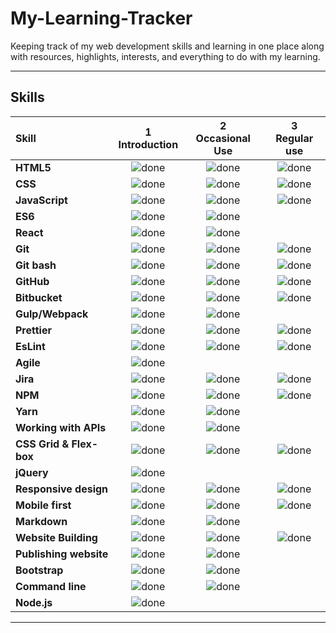 # My-Learning-Tracker

Keeping track of my web development skills and learning in one place along with resources, highlights, interests, and everything to do with my learning.

---

## Skills

[done]: https://user-images.githubusercontent.com/29199184/32275438-8385f5c0-bf0b-11e7-9406-42265f71e2bd.png "Done"

| Skill                   | 1<br>Introduction | 2<br>Occasional Use | 3<br>Regular use |
| :---------------------- | :---------------: | :-----------------: | :--------------: |
| **HTML5**               |   ![done][done]   |    ![done][done]    |  ![done][done]   |
| **CSS**                 |   ![done][done]   |    ![done][done]    |  ![done][done]   |
| **JavaScript**          |   ![done][done]   |    ![done][done]    |  ![done][done]   |
| **ES6**                 |   ![done][done]   |    ![done][done]    |                  |
| **React**               |   ![done][done]   |    ![done][done]    |                  |
| **Git**                 |   ![done][done]   |    ![done][done]    |  ![done][done]   |
| **Git bash**            |   ![done][done]   |    ![done][done]    |  ![done][done]   |
| **GitHub**              |   ![done][done]   |    ![done][done]    |  ![done][done]   |
| **Bitbucket**           |   ![done][done]   |    ![done][done]    |  ![done][done]   |
| **Gulp/Webpack**        |   ![done][done]   |    ![done][done]    |                  |
| **Prettier**            |   ![done][done]   |    ![done][done]    |  ![done][done]   |
| **EsLint**              |   ![done][done]   |    ![done][done]    |  ![done][done]   |
| **Agile**               |   ![done][done]   |
| **Jira**                |   ![done][done]   |    ![done][done]    |  ![done][done]   |
| **NPM**                 |   ![done][done]   |    ![done][done]    |  ![done][done]   |
| **Yarn**                |   ![done][done]   |    ![done][done]    |
| **Working with APIs**   |   ![done][done]   |    ![done][done]    |
| **CSS Grid & Flex-box** |   ![done][done]   |    ![done][done]    |  ![done][done]   |
| **jQuery**              |   ![done][done]   |
| **Responsive design**   |   ![done][done]   |    ![done][done]    |  ![done][done]   |
| **Mobile first**        |   ![done][done]   |    ![done][done]    |  ![done][done]   |
| **Markdown**            |   ![done][done]   |    ![done][done]    |
| **Website Building**    |   ![done][done]   |    ![done][done]    |  ![done][done]   |
| **Publishing website**  |   ![done][done]   |    ![done][done]    |                  |
| **Bootstrap**           |   ![done][done]   |    ![done][done]    |                  |
| **Command line**        |   ![done][done]   |    ![done][done]    |                  |
| **Node.js**             |   ![done][done]   |

---
